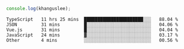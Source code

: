```js
console.log(khanguslee);
```

<!--START_SECTION:waka-->
```text
TypeScript   11 hrs 25 mins  ██████████████████████░░░   88.04 % 
JSON         31 mins         █░░░░░░░░░░░░░░░░░░░░░░░░   04.06 % 
Vue.js       31 mins         █░░░░░░░░░░░░░░░░░░░░░░░░   04.04 % 
JavaScript   24 mins         ▓░░░░░░░░░░░░░░░░░░░░░░░░   03.17 % 
Other        4 mins          ░░░░░░░░░░░░░░░░░░░░░░░░░   00.56 % 
```
<!--END_SECTION:waka-->

<!--
**khanguslee/khanguslee** is a ✨ _special_ ✨ repository because its `README.md` (this file) appears on your GitHub profile.

Here are some ideas to get you started:

- 🔭 I’m currently working on ...
- 🌱 I’m currently learning ...
- 👯 I’m looking to collaborate on ...
- 🤔 I’m looking for help with ...
- 💬 Ask me about ...
- 📫 How to reach me: ...
- 😄 Pronouns: ...
- ⚡ Fun fact: ...
-->
